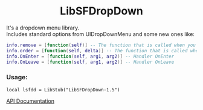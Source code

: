 # <div align="center">LibSFDropDown</div>

It's a dropdown menu library.<br>
Includes standard options from UIDropDownMenu and some new ones like:

```lua
info.remove = [function(self)] -- The function that is called when you click the remove button
info.order = [function(self, delta)] -- The function that is called when you click the up or down arrow button
info.OnEnter = [function(self, arg1, arg2)] -- Handler OnEnter
info.OnLeave = [function(self, arg1, arg2)] -- Handler OnLeave
```

### Usage:

`local lsfdd = LibStub("LibSFDropDown-1.5")`

[API Documentation](https://github.com/sfmict/LibSFDropDown/wiki)
